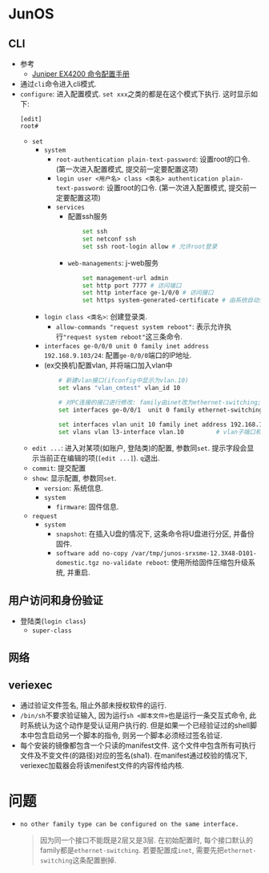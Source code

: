 # JunOS
## CLI
* 参考
    * [Juniper EX4200 命令配置手册](https://cnblogs.com/chenfuhai/p/14683296.html)
* 通过`cli`命令进入cli模式. 
* `configure`: 进入配置模式. `set xxx`之类的都是在这个模式下执行. 这时显示如下: 
    ```
    [edit]
    root# 
    ```
    * `set`
        * `system`
            * `root-authentication plain-text-password`: 设置root的口令. (第一次进入配置模式, 提交前一定要配置这项)
            * `login user <用户名> class <类名> authentication plain-text-password`: 设置root的口令. (第一次进入配置模式, 提交前一定要配置这项)
            * `services`
                * 配置ssh服务
                    ```sh
                        set ssh
                        set netconf ssh
                        set ssh root-login allow # 允许root登录
                    ```
                * `web-managements`: j-web服务
                    ```sh
                        set management-url admin
                        set http port 7777 # 访问端口
                        set http interface ge-1/0/0 # 访问接口
                        set https system-generated-certificate # 由系统自动生成X.509证书
                    ```
        * `login class <类名>`: 创建登录类. 
            * `allow-commands "request system reboot"`: 表示允许执行`"request system reboot"`这三条命令. 
        * `interfaces ge-0/0/0 unit 0 family inet address 192.168.9.103/24`: 配置`ge-0/0/0`端口的IP地址. 
        * (ex交换机)配置vlan, 并将端口加入vlan中
            ```sh
                # 新建vlan接口(ifconfig中显示为vlan.10)
                set vlans "vlan_cmtest" vlan_id 10

                # 对PC连接的接口进行修改: family由inet改为ethernet-switching; 将其加入id为10的vlan
                set interfaces ge-0/0/1  unit 0 family ethernet-switching port-mode access vlan members 10

                set interfaces vlan unit 10 family inet address 192.168.1.1/24 # 给vlan.10接口设置网段
                set vlans vlan l3-interface vlan.10         # vlan子端口和VLAN对应起来
            ```
    * `edit ...`: 进入对某项(如账户, 登陆类)的配置, 参数同`set`. 提示字段会显示当前正在编辑的项(`[edit ...]`). `q`退出. 
    * `commit`: 提交配置
    * `show`: 显示配置, 参数同`set`. 
        * `version`: 系统信息. 
        * `system`
            * `firmware`: 固件信息. 
    * `request`
        * `system`
            * `snapshot`: 在插入U盘的情况下, 这条命令将U盘进行分区, 并备份固件. 
            * `software add no-copy /var/tmp/junos-srxsme-12.3X48-D101-domestic.tgz no-validate reboot`: 使用所给固件压缩包升级系统, 并重启. 
    


## 用户访问和身份验证
* 登陆类(`login class`)
    * `super-class`

## 网络

## veriexec
* 通过验证文件签名, 阻止外部未授权软件的运行. 
* `/bin/sh`不要求验证输入, 因为运行`sh <脚本文件>`也是运行一条交互式命令, 此时系统认为这个动作是受认证用户执行的. 但是如果一个已经验证过的shell脚本中包含启动另一个脚本的指令, 则另一个脚本必须经过签名验证. 
* 每个安装的镜像都包含一个只读的manifest文件. 这个文件中包含所有可执行文件及不变文件(的路径)对应的签名(sha1). 在manifest通过校验的情况下, veriexec加载器会将该menifest文件的内容传给内核. 

# 问题
* `no other family type can be configured on the same interface.`
    > 因为同一个接口不能既是2层又是3层. 在初始配置时, 每个接口默认的family都是`ethernet-switching`. 若要配置成`inet`, 需要先把`ethernet-switching`这条配置删掉. 